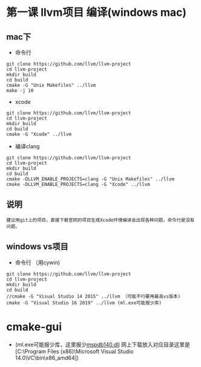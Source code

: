 # 第一课 llvm项目 编译(windows mac)
## mac下
* 命令行
```
git clone https://github.com/llvm/llvm-project
cd llvm-project
mkdir build
cd build
cmake -G "Unix Makefiles" ../llvm
make -j 10
```
* xcode
```
git clone https://github.com/llvm/llvm-project
cd llvm-project
mkdir build
cd build
cmake -G "Xcode" ../llvm
```
* 编译clang
```
git clone https://github.com/llvm/llvm-project
cd llvm-project
mkdir build
cd build
cmake -DLLVM_ENABLE_PROJECTS=clang -G "Unix Makefiles" ../llvm
cmake -DLLVM_ENABLE_PROJECTS=clang -G "Xcode" ../llvm
```
## 说明
    建议用git上的项目，直接下载官网的项目生成Xcode环境编译会出现各种问题，命令行是没有问题。
## windows vs项目
* 命令行 （用cywin)
```
git clone https://github.com/llvm/llvm-project
cd llvm-project
mkdir build
cd build
//cmake -G "Visual Studio 14 2015" ../llvm （可能不行要用最高vs版本)
cmake -G "Visual Studio 16 2019" ../llvm (ml.exe可能报少库)
```
# cmake-gui 
* (ml.exe可能报少库，这里报少[mspdb140.dll](https://github.com/haidragon/study_obscure/blob/master/llvm_note/class1/mspdb140.dll)  网上下载放入对应目录这里是[C:\Program Files (x86)\Microsoft Visual Studio 14.0\VC\bin\x86_amd64])



